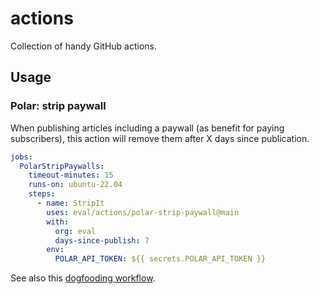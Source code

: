 # actions

Collection of handy GitHub actions.

## Usage

### Polar: strip paywall

When publishing articles including a paywall (as benefit for paying subscribers), this action will remove them after X days since publication.

``` yaml
jobs:
  PolarStripPaywalls:
    timeout-minutes: 15
    runs-on: ubuntu-22.04
    steps:
      - name: StripIt
        uses: eval/actions/polar-strip-paywall@main
        with:
          org: eval
          days-since-publish: 7
        env:
          POLAR_API_TOKEN: ${{ secrets.POLAR_API_TOKEN }}
```

See also this [dogfooding workflow](https://github.com/eval/actions/blob/main/.github/workflows/polar-strip-paywall.yml).
